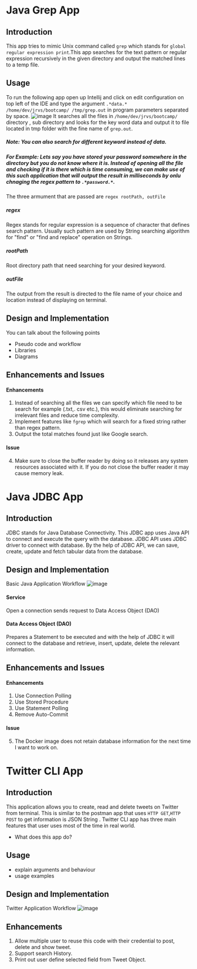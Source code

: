 # Java Grep App
  ## Introduction
  This app tries to mimic Unix command called `grep` which stands for `global regular expression print`.This app searches for the text pattern or regular expression recursively in the given directory and output the matched  lines to a temp file.
  ## Usage
  To run the following app open up Intellij and click on edit configuration on top left of the IDE and type the argument `.*data.* /home/dev/jrvs/bootcamp/ /tmp/grep.out` in program parameters separated by space.
  ![image](https://user-images.githubusercontent.com/51926543/60534768-90eb9680-9cd0-11e9-839b-b329ef2b90ba.png)
  It searches all the files in `/home/dev/jrvs/bootcamp/`  directory , sub directory and looks for the key word data and output it to file located in tmp folder with the fine name of `grep.out`.
  ##### Note: You can also search for different keyword instead of data.
  ##### For Example: Lets say you have stored your password somewhere in the directory but you do not know where it is. Instead of opening all the file and checking if it is there which is time consuming, we can make use of this such application that will output the result in milliseconds by onlu chnaging the regex pattern to `.*password.*`.
The three armument that are passed are `regex rootPath, outFile`
##### regex
Regex stands for regular expression is a sequence of character that defines search pattern. Usually such pattern are used by String searching algorithm  for "find" or "find and replace" operation on Strings.
##### rootPath
Root directory path that need searching for your desired keyword.
##### outFile
The output from the result is directed to the file name of your choice and location instead of displaying on terminal.
  
  ## Design and Implementation
  You can talk about the following points
  - Pseudo code and workflow
  - Libraries
  - Diagrams
  ## Enhancements and Issues
  #### Enhancements
  1. Instead of searching all the files we can specify which file need to be search for example (.txt,. csv etc.), this would eliminate searching for irrelevant files and reduce time complexity.
  2. Implement features like `fgrep` which will search for a fixed string rather than regex pattern. 
  3.  Output the total matches found just like Google search.
  #### Issue
  4. Make sure to close the buffer reader by doing so it releases any system resources associated with it.  If you do not close the buffer reader it may cause memory leak.
  
  # Java JDBC App
  ## Introduction
  JDBC stands for Java Database Connectivity. This JDBC app uses Java API to connect and execute the query with the database. JDBC API uses JDBC driver to connect with database. By the help of JDBC API, we can save, create, update and fetch tabular data from the database.
  ## Design and Implementation
  
  
  Basic Java Application Workflow
 ![image](https://user-images.githubusercontent.com/51926543/61073755-1b747a00-a3e4-11e9-8f17-6b8c654e9579.png)
#### Service
Open a connection sends request to Data Access Object (DAO)
#### Data Access Object (DAO)
Prepares a Statement to be executed  and with the help of JDBC it will connect to the database and retrieve, insert, update, delete the relevant information.
  ## Enhancements and Issues
   #### Enhancements
  1. Use Connection Polling
  2. Use Stored Procedure
  3. Use Statement Polling
  4. Remove Auto-Commit 
  #### Issue
  5. The Docker image does not retain database information for the next time I want to work on.  
  # Twitter CLI App
  ## Introduction
  This application allows you to create, read and delete tweets on Twitter from terminal. This is similar to the postman app that uses `HTTP GET`,`HTTP POST`  to get information is JSON String . Twitter CLI app has three main features that user uses most of the time in real world. 
  - What does this app do?
  ## Usage
  - explain arguments and behaviour
  - usage examples
  ## Design and Implementation
  Twitter Application Workflow
  ![image](https://user-images.githubusercontent.com/51926543/61074879-bcfccb00-a3e6-11e9-83bc-4741447efa00.png)

  ## Enhancements 
  1. Allow multiple user to reuse this code with their credential to post, delete and show tweet.
  2. Support search History.
  3.  Print out user define selected field from Tweet Object.


<!--stackedit_data:
eyJoaXN0b3J5IjpbLTk3Njc2NTEwNywtMTY2MjkzMzUyLDc2NT
kwMTc5MCwxNTA2NzgyNzQyLC02ODMwMjMzMiwtMjAxOTUyNTQ0
NCw5MjY5MDQ3OTAsMTM4OTg0ODIwOCw3OTIwMjU3NDQsMTczMj
E5Mzk1NiwtMTQwNjU4NzQ5OCwtMzcxNDY5MjY4LC0xNDU2Mjkx
OTk2LDY0OTQ4MjUxNywtMTI2NzkzMjQwNCwtMTA4OTIzMzMxMC
wxMjUyMTY2ODExLC02MDc3NDkzMjUsLTE5OTkzOTY2NzUsMTI1
NzQ3NDA2OF19
-->